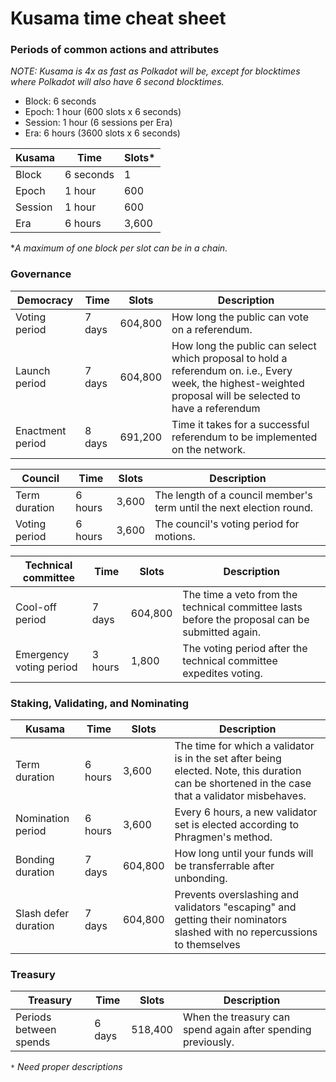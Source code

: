 # Kusama time cheat sheet
### Periods of common actions and attributes
*NOTE: Kusama is 4x as fast as Polkadot will be, except for blocktimes where Polkadot will also have 6 second blocktimes.*

- Block: 6 seconds 
- Epoch: 1 hour (600 slots x 6 seconds)
- Session: 1 hour (6 sessions per Era)
- Era: 6 hours (3600 slots x 6 seconds)

| Kusama  | Time      | Slots*  |
|---------|-----------|--------|
| Block   | 6 seconds | 1      |
| Epoch   | 1 hour    | 600    |
| Session | 1 hour    | 600    |
| Era     | 6 hours   | 3,600   |

**A maximum of one block per slot can be in a chain.*

### Governance 

| Democracy               | Time    | Slots   | Description                                                                                                                                                  |
|-------------------------|---------|---------|--------------------------------------------------------------------------------------------------------------------------------------------------------------|
| Voting period           | 7 days  | 604,800 | How long the public can vote on a referendum.                                                                                                                |
| Launch period           | 7 days  | 604,800 | How long the public can select which proposal to hold a referendum on. i.e., Every week, the highest-weighted proposal will be selected to have a referendum |
| Enactment period        | 8 days  | 691,200 | Time it takes for a successful referendum to be implemented on the network. |

| Council       | Time    | Slots | Description                                                          |
|---------------|---------|-------|----------------------------------------------------------------------|
| Term duration | 6 hours | 3,600 | The length of a council member's term until the next election round. |
| Voting period | 6 hours | 3,600 | The council's voting period for motions.                             |

| Technical committee     | Time    | Slots   | Description                                                                                    |
|-------------------------|---------|---------|------------------------------------------------------------------------------------------------|
| Cool-off period         | 7 days  | 604,800 | The time a veto from the technical committee lasts before the proposal can be submitted again. |
| Emergency voting period | 3 hours | 1,800   | The voting period after the technical committee expedites voting.                              |


### Staking, Validating, and Nominating

| Kusama               | Time    | Slots   | Description                                                                                                                                      |
|----------------------|---------|---------|--------------------------------------------------------------------------------------------------------------------------------------------------|
| Term duration        | 6 hours | 3,600   | The time for which a validator is in the set after being elected. Note,  this duration can be shortened in the case that a validator misbehaves. |
| Nomination period    | 6 hours | 3,600   | Every 6 hours, a new validator set is elected according to Phragmen's method.                                                                    |
| Bonding duration     | 7 days  | 604,800 | How long until your funds will be transferrable after unbonding.                                                                                |
| Slash defer duration | 7 days  | 604,800 | Prevents overslashing and validators "escaping" and getting their nominators slashed with no repercussions to themselves                        |

### Treasury
| Treasury               | Time   | Slots   | Description                                                  |
|------------------------|--------|---------|--------------------------------------------------------------|
| Periods between spends | 6 days | 518,400 | When the treasury can spend again after spending previously. |


`*` *Need proper descriptions*
